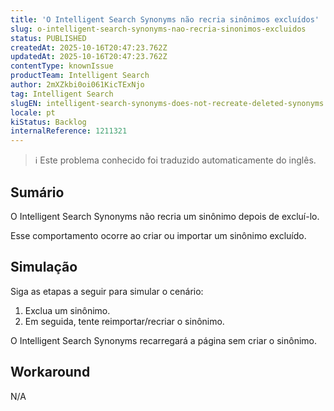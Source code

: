 ```yaml
---
title: 'O Intelligent Search Synonyms não recria sinônimos excluídos'
slug: o-intelligent-search-synonyms-nao-recria-sinonimos-excluidos
status: PUBLISHED
createdAt: 2025-10-16T20:47:23.762Z
updatedAt: 2025-10-16T20:47:23.762Z
contentType: knownIssue
productTeam: Intelligent Search
author: 2mXZkbi0oi061KicTExNjo
tag: Intelligent Search
slugEN: intelligent-search-synonyms-does-not-recreate-deleted-synonyms
locale: pt
kiStatus: Backlog
internalReference: 1211321
---
```


>ℹ️ Este problema conhecido foi traduzido automaticamente do inglês.

## Sumário


O Intelligent Search Synonyms não recria um sinônimo depois de excluí-lo.

Esse comportamento ocorre ao criar ou importar um sinônimo excluído.

## Simulação


Siga as etapas a seguir para simular o cenário:


1. Exclua um sinônimo.
2. Em seguida, tente reimportar/recriar o sinônimo.

O Intelligent Search Synonyms recarregará a página sem criar o sinônimo.
## Workaround


N/A




